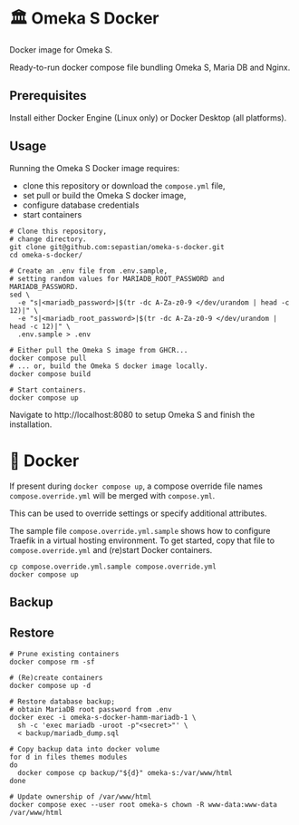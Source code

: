 # 🏛 Omeka S Docker

Docker image for Omeka S.

Ready-to-run docker compose file bundling Omeka S, Maria DB and Nginx.

## Prerequisites

Install either Docker Engine (Linux only) or Docker Desktop (all platforms).

## Usage

Running the Omeka S Docker image requires:

  * clone this repository or download the `compose.yml` file,
  * set pull or build the Omeka S docker image,
  * configure database credentials
  * start containers

```shell
# Clone this repository,
# change directory.
git clone git@github.com:sepastian/omeka-s-docker.git
cd omeka-s-docker/

# Create an .env file from .env.sample,
# setting random values for MARIADB_ROOT_PASSWORD and MARIADB_PASSWORD.
sed \
  -e "s|<mariadb_password>|$(tr -dc A-Za-z0-9 </dev/urandom | head -c 12)|" \
  -e "s|<mariadb_root_password>|$(tr -dc A-Za-z0-9 </dev/urandom | head -c 12)|" \
  .env.sample > .env

# Either pull the Omeka S image from GHCR...
docker compose pull
# ... or, build the Omeka S docker image locally.
docker compose build

# Start containers.
docker compose up
```

Navigate to http://localhost:8080 to setup Omeka S and finish the installation.

# 🐋 Docker

If present during `docker compose up`, a compose override file names `compose.override.yml` will be merged with `compose.yml`.

This can be used to override settings or specify additional attributes.

The sample file `compose.override.yml.sample` shows how to configure Traefik in a virtual hosting environment.
To get started, copy that file to `compose.override.yml` and (re)start Docker containers.

```shell
cp compose.override.yml.sample compose.override.yml
docker compose up
```

## Backup

## Restore

```shell
# Prune existing containers
docker compose rm -sf

# (Re)create containers
docker compose up -d

# Restore database backup;
# obtain MariaDB root password from .env
docker exec -i omeka-s-docker-hamm-mariadb-1 \
  sh -c 'exec mariadb -uroot -p"<secret>"' \
  < backup/mariadb_dump.sql

# Copy backup data into docker volume
for d in files themes modules
do
  docker compose cp backup/"${d}" omeka-s:/var/www/html
done

# Update ownership of /var/www/html
docker compose exec --user root omeka-s chown -R www-data:www-data /var/www/html
```
